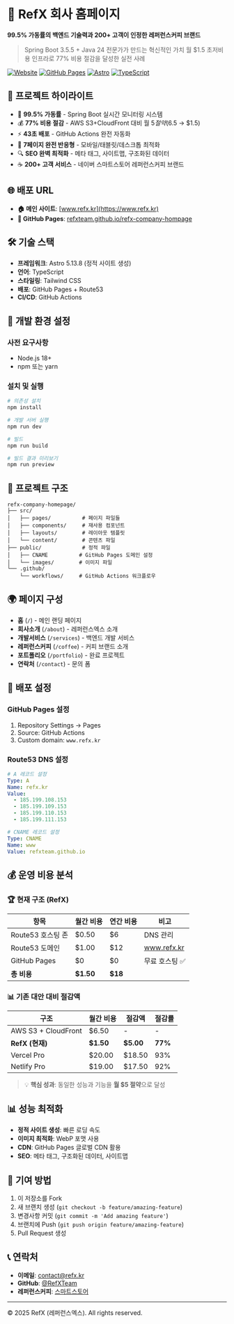 # 🚀 RefX 회사 홈페이지

**99.5% 가동률의 백엔드 기술력과 200+ 고객이 인정한 레퍼런스커피 브랜드**

> Spring Boot 3.5.5 + Java 24 전문가가 만드는 혁신적인 가치
> 월 $1.5 초저비용 인프라로 77% 비용 절감을 달성한 실전 사례

[![Website](https://img.shields.io/website?url=https%3A%2F%2Fwww.refx.kr&style=for-the-badge&logo=firefox&logoColor=white)](https://www.refx.kr)
[![GitHub Pages](https://img.shields.io/badge/GitHub%20Pages-Deploy-success?style=for-the-badge&logo=github&logoColor=white)](https://github.com/RefXTeam/refx-company-hompage/actions)
[![Astro](https://img.shields.io/badge/Astro-5.13.8-FF5D01?style=for-the-badge&logo=astro&logoColor=white)](https://astro.build/)
[![TypeScript](https://img.shields.io/badge/TypeScript-5.7.3-3178C6?style=for-the-badge&logo=typescript&logoColor=white)](https://www.typescriptlang.org/)

## 🌟 프로젝트 하이라이트

- 🎯 **99.5% 가동률** - Spring Boot 실시간 모니터링 시스템
- 💰 **77% 비용 절감** - AWS S3+CloudFront 대비 월 $5 절약 ($6.5 → $1.5)
- ⚡ **43초 배포** - GitHub Actions 완전 자동화
- 📱 **7페이지 완전 반응형** - 모바일/태블릿/데스크톱 최적화
- 🔍 **SEO 완벽 최적화** - 메타 태그, 사이트맵, 구조화된 데이터
- ☕ **200+ 고객 서비스** - 네이버 스마트스토어 레퍼런스커피 브랜드

## 🌐 배포 URL
- **🏠 메인 사이트**: [www.refx.kr](https://www.refx.kr)
- **📄 GitHub Pages**: [refxteam.github.io/refx-company-hompage](https://refxteam.github.io/refx-company-hompage)

## 🛠 기술 스택

- **프레임워크**: Astro 5.13.8 (정적 사이트 생성)
- **언어**: TypeScript
- **스타일링**: Tailwind CSS
- **배포**: GitHub Pages + Route53
- **CI/CD**: GitHub Actions

## 🚀 개발 환경 설정

### 사전 요구사항
- Node.js 18+
- npm 또는 yarn

### 설치 및 실행

```bash
# 의존성 설치
npm install

# 개발 서버 실행
npm run dev

# 빌드
npm run build

# 빌드 결과 미리보기
npm run preview
```

## 📁 프로젝트 구조

```
refx-company-homepage/
├── src/
│   ├── pages/          # 페이지 파일들
│   ├── components/     # 재사용 컴포넌트
│   ├── layouts/        # 레이아웃 템플릿
│   └── content/        # 콘텐츠 파일
├── public/             # 정적 파일
│   ├── CNAME          # GitHub Pages 도메인 설정
│   └── images/        # 이미지 파일
└── .github/
    └── workflows/     # GitHub Actions 워크플로우
```

## 🌍 페이지 구성

- **홈** (`/`) - 메인 랜딩 페이지
- **회사소개** (`/about`) - 레퍼런스엑스 소개
- **개발서비스** (`/services`) - 백엔드 개발 서비스
- **레퍼런스커피** (`/coffee`) - 커피 브랜드 소개
- **포트폴리오** (`/portfolio`) - 완료 프로젝트
- **연락처** (`/contact`) - 문의 폼

## 🔧 배포 설정

### GitHub Pages 설정
1. Repository Settings → Pages
2. Source: GitHub Actions
3. Custom domain: `www.refx.kr`

### Route53 DNS 설정
```yaml
# A 레코드 설정
Type: A
Name: refx.kr
Value:
  - 185.199.108.153
  - 185.199.109.153
  - 185.199.110.153
  - 185.199.111.153

# CNAME 레코드 설정
Type: CNAME
Name: www
Value: refxteam.github.io
```

## 💰 운영 비용 분석

### 🏆 현재 구조 (RefX)
| 항목 | 월간 비용 | 연간 비용 | 비고 |
|------|-----------|-----------|------|
| Route53 호스팅 존 | $0.50 | $6 | DNS 관리 |
| Route53 도메인 | $1.00 | $12 | www.refx.kr |
| GitHub Pages | $0 | $0 | 무료 호스팅 ✅ |
| **총 비용** | **$1.50** | **$18** | |

### 📊 기존 대안 대비 절감액
| 구조 | 월간 비용 | 절감액 | 절감률 |
|------|-----------|--------|--------|
| AWS S3 + CloudFront | $6.50 | - | - |
| **RefX (현재)** | **$1.50** | **$5.00** | **77%** |
| Vercel Pro | $20.00 | $18.50 | 93% |
| Netlify Pro | $19.00 | $17.50 | 92% |

> 💡 **핵심 성과**: 동일한 성능과 기능을 **월 $5 절약**으로 달성

## 📊 성능 최적화

- **정적 사이트 생성**: 빠른 로딩 속도
- **이미지 최적화**: WebP 포맷 사용
- **CDN**: GitHub Pages 글로벌 CDN 활용
- **SEO**: 메타 태그, 구조화된 데이터, 사이트맵

## 🤝 기여 방법

1. 이 저장소를 Fork
2. 새 브랜치 생성 (`git checkout -b feature/amazing-feature`)
3. 변경사항 커밋 (`git commit -m 'Add amazing feature'`)
4. 브랜치에 Push (`git push origin feature/amazing-feature`)
5. Pull Request 생성

## 📞 연락처

- **이메일**: contact@refx.kr
- **GitHub**: [@RefXTeam](https://github.com/RefXTeam)
- **레퍼런스커피**: [스마트스토어](https://smartstore.naver.com/refcoffee)

---

© 2025 RefX (레퍼런스엑스). All rights reserved.
